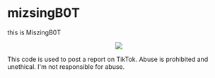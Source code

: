 # mizsingB0T
this is MiszingB0T
<p align="center">
  <img src="miszing">
</p>

This code is used to post a report on TikTok. Abuse is prohibited and unethical. I'm not responsible for abuse.
